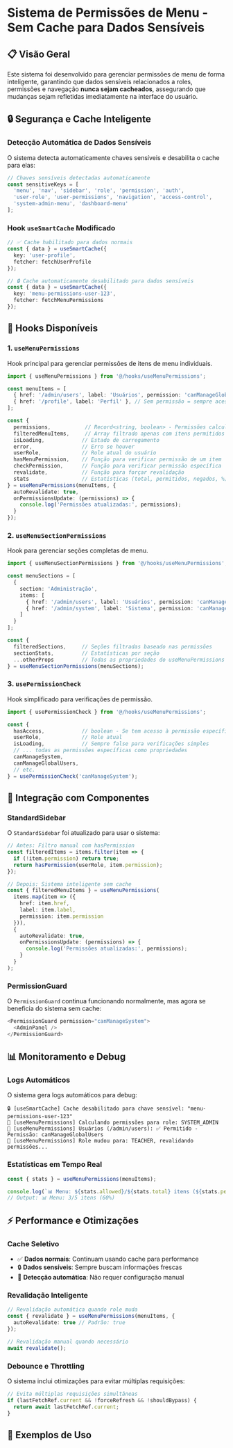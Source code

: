 # Sistema de Permissões de Menu - Sem Cache para Dados Sensíveis

## 📋 Visão Geral

Este sistema foi desenvolvido para gerenciar permissões de menu de forma inteligente, garantindo que dados sensíveis relacionados a roles, permissões e navegação **nunca sejam cacheados**, assegurando que mudanças sejam refletidas imediatamente na interface do usuário.

## 🔒 Segurança e Cache Inteligente

### Detecção Automática de Dados Sensíveis

O sistema detecta automaticamente chaves sensíveis e desabilita o cache para elas:

```typescript
// Chaves sensíveis detectadas automaticamente
const sensitiveKeys = [
  'menu', 'nav', 'sidebar', 'role', 'permission', 'auth',
  'user-role', 'user-permissions', 'navigation', 'access-control',
  'system-admin-menu', 'dashboard-menu'
];
```

### Hook `useSmartCache` Modificado

```typescript
// ✅ Cache habilitado para dados normais
const { data } = useSmartCache({
  key: 'user-profile',
  fetcher: fetchUserProfile
});

// 🔒 Cache automaticamente desabilitado para dados sensíveis
const { data } = useSmartCache({
  key: 'menu-permissions-user-123',
  fetcher: fetchMenuPermissions
});
```

## 🎯 Hooks Disponíveis

### 1. `useMenuPermissions`

Hook principal para gerenciar permissões de itens de menu individuais.

```typescript
import { useMenuPermissions } from '@/hooks/useMenuPermissions';

const menuItems = [
  { href: '/admin/users', label: 'Usuários', permission: 'canManageGlobalUsers' },
  { href: '/profile', label: 'Perfil' }, // Sem permissão = sempre acessível
];

const {
  permissions,           // Record<string, boolean> - Permissões calculadas
  filteredMenuItems,     // Array filtrado apenas com itens permitidos
  isLoading,            // Estado de carregamento
  error,                // Erro se houver
  userRole,             // Role atual do usuário
  hasMenuPermission,    // Função para verificar permissão de um item
  checkPermission,      // Função para verificar permissão específica
  revalidate,           // Função para forçar revalidação
  stats                 // Estatísticas (total, permitidos, negados, %)
} = useMenuPermissions(menuItems, {
  autoRevalidate: true,
  onPermissionsUpdate: (permissions) => {
    console.log('Permissões atualizadas:', permissions);
  }
});
```

### 2. `useMenuSectionPermissions`

Hook para gerenciar seções completas de menu.

```typescript
import { useMenuSectionPermissions } from '@/hooks/useMenuPermissions';

const menuSections = [
  {
    section: 'Administração',
    items: [
      { href: '/admin/users', label: 'Usuários', permission: 'canManageGlobalUsers' },
      { href: '/admin/system', label: 'Sistema', permission: 'canManageSystem' }
    ]
  }
];

const {
  filteredSections,     // Seções filtradas baseado nas permissões
  sectionStats,         // Estatísticas por seção
  ...otherProps         // Todas as propriedades do useMenuPermissions
} = useMenuSectionPermissions(menuSections);
```

### 3. `usePermissionCheck`

Hook simplificado para verificações de permissão.

```typescript
import { usePermissionCheck } from '@/hooks/useMenuPermissions';

const {
  hasAccess,            // boolean - Se tem acesso à permissão específica
  userRole,             // Role atual
  isLoading,            // Sempre false para verificações simples
  // ... todas as permissões específicas como propriedades
  canManageSystem,
  canManageGlobalUsers,
  // etc.
} = usePermissionCheck('canManageSystem');
```

## 🔧 Integração com Componentes

### StandardSidebar

O `StandardSidebar` foi atualizado para usar o sistema:

```typescript
// Antes: Filtro manual com hasPermission
const filteredItems = items.filter(item => {
  if (!item.permission) return true;
  return hasPermission(userRole, item.permission);
});

// Depois: Sistema inteligente sem cache
const { filteredMenuItems } = useMenuPermissions(
  items.map(item => ({
    href: item.href,
    label: item.label,
    permission: item.permission
  })),
  {
    autoRevalidate: true,
    onPermissionsUpdate: (permissions) => {
      console.log('Permissões atualizadas:', permissions);
    }
  }
);
```

### PermissionGuard

O `PermissionGuard` continua funcionando normalmente, mas agora se beneficia do sistema sem cache:

```typescript
<PermissionGuard permission="canManageSystem">
  <AdminPanel />
</PermissionGuard>
```

## 📊 Monitoramento e Debug

### Logs Automáticos

O sistema gera logs automáticos para debug:

```
🔒 [useSmartCache] Cache desabilitado para chave sensível: "menu-permissions-user-123"
🔐 [useMenuPermissions] Calculando permissões para role: SYSTEM_ADMIN
🔐 [useMenuPermissions] Usuários (/admin/users): ✅ Permitido - Permissão: canManageGlobalUsers
🔄 [useMenuPermissions] Role mudou para: TEACHER, revalidando permissões...
```

### Estatísticas em Tempo Real

```typescript
const { stats } = useMenuPermissions(menuItems);

console.log(`📊 Menu: ${stats.allowed}/${stats.total} itens (${stats.percentage}%)`);
// Output: 📊 Menu: 3/5 itens (60%)
```

## ⚡ Performance e Otimizações

### Cache Seletivo

- ✅ **Dados normais**: Continuam usando cache para performance
- 🔒 **Dados sensíveis**: Sempre buscam informações frescas
- 🎯 **Detecção automática**: Não requer configuração manual

### Revalidação Inteligente

```typescript
// Revalidação automática quando role muda
const { revalidate } = useMenuPermissions(menuItems, {
  autoRevalidate: true // Padrão: true
});

// Revalidação manual quando necessário
await revalidate();
```

### Debounce e Throttling

O sistema inclui otimizações para evitar múltiplas requisições:

```typescript
// Evita múltiplas requisições simultâneas
if (lastFetchRef.current && !forceRefresh && !shouldBypass) {
  return await lastFetchRef.current;
}
```

## 🚀 Exemplos de Uso

